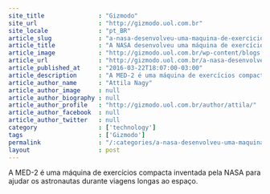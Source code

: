 ```yaml
---
site_title               : "Gizmodo"
site_url                 : "http://gizmodo.uol.com.br"
site_locale              : "pt_BR"
article_slug             : "a-nasa-desenvolveu-uma-maquina-de-exercicios-fisicos-para-missoes-no-espaco-profundo"
article_title            : "A NASA desenvolveu uma máquina de exercícios físicos para missões no espaço profundo"
article_image            : "http://gizmodo.uol.com.br/wp-content/blogs.dir/8/files/2016/03/med-2.gif"
article_url              : "http://gizmodo.uol.com.br/a-nasa-desenvolveu-uma-maquina-de-exercicios-fisicos-para-missoes-no-espaco-profundo/"
article_published_at     : "2016-03-22T18:07:00-03:00"
article_description      : "A MED-2 é uma máquina de exercícios compacta inventada pela NASA para ajudar os astronautas durante viagens longas ao espaço."
article_author_name      : "Attila Nagy"
article_author_image     : null
article_author_biography : null
article_author_profile   : "http://gizmodo.uol.com.br/author/attila/"
article_author_facebook  : null
article_author_twitter   : null
category                 : ['technology']
tags                     : ['Gizmodo']
permalink                : "/:categories/a-nasa-desenvolveu-uma-maquina-de-exercicios-fisicos-para-missoes-no-espaco-profundo/"
layout                   : post
---
```


A MED-2 é uma máquina de exercícios compacta inventada pela NASA para ajudar os astronautas durante viagens longas ao espaço.
